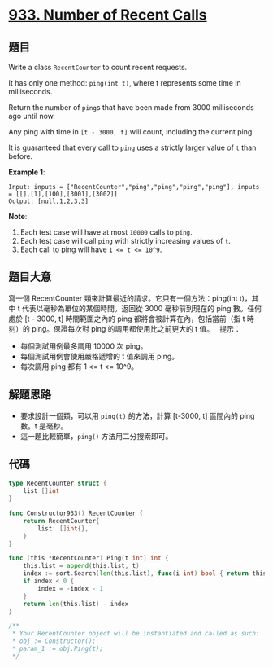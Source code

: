 # [933. Number of Recent Calls](https://leetcode.com/problems/number-of-recent-calls/)



## 題目

Write a class `RecentCounter` to count recent requests.

It has only one method: `ping(int t)`, where t represents some time in milliseconds.

Return the number of `ping`s that have been made from 3000 milliseconds ago until now.

Any ping with time in `[t - 3000, t]` will count, including the current ping.

It is guaranteed that every call to `ping` uses a strictly larger value of `t` than before.

**Example 1**:

```
Input: inputs = ["RecentCounter","ping","ping","ping","ping"], inputs = [[],[1],[100],[3001],[3002]]
Output: [null,1,2,3,3]
```

**Note**:

1. Each test case will have at most `10000` calls to `ping`.
2. Each test case will call `ping` with strictly increasing values of `t`.
3. Each call to ping will have `1 <= t <= 10^9`.


## 題目大意

寫一個 RecentCounter 類來計算最近的請求。它只有一個方法：ping(int t)，其中 t 代表以毫秒為單位的某個時間。返回從 3000 毫秒前到現在的 ping 數。任何處於 [t - 3000, t] 時間範圍之內的 ping 都將會被計算在內，包括當前（指 t 時刻）的 ping。保證每次對 ping 的調用都使用比之前更大的 t 值。
 
提示：

- 每個測試用例最多調用 10000 次 ping。
- 每個測試用例會使用嚴格遞增的 t 值來調用 ping。
- 每次調用 ping 都有 1 <= t <= 10^9。


## 解題思路

- 要求設計一個類，可以用 `ping(t)` 的方法，計算 [t-3000, t] 區間內的 ping 數。t 是毫秒。
- 這一題比較簡單，`ping()` 方法用二分搜索即可。

## 代碼

```go
type RecentCounter struct {
	list []int
}

func Constructor933() RecentCounter {
	return RecentCounter{
		list: []int{},
	}
}

func (this *RecentCounter) Ping(t int) int {
	this.list = append(this.list, t)
	index := sort.Search(len(this.list), func(i int) bool { return this.list[i] >= t-3000 })
	if index < 0 {
		index = -index - 1
	}
	return len(this.list) - index
}

/**
 * Your RecentCounter object will be instantiated and called as such:
 * obj := Constructor();
 * param_1 := obj.Ping(t);
 */
```